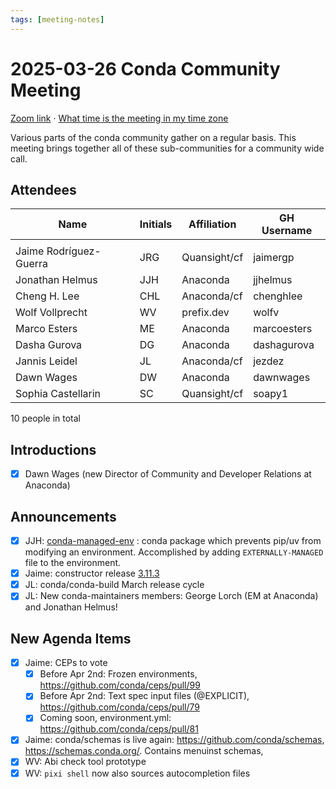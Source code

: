```yaml
---
tags: [meeting-notes]
---
```

# 2025-03-26 Conda Community Meeting

[Zoom link](https://zoom.us/j/9138593505?pwd=SWh3dE1IK05LV01Qa0FJZ1ZpMzJLZz09) · [What time is the meeting in my time zone](https://dateful.com/convert/utc?t=5pm)

Various parts of the conda community gather on a regular basis. This meeting brings together all of these sub-communities for a community wide call.

## Attendees

| Name                   | Initials | Affiliation  | GH Username      |
| ---------------------- | -------- | ------------ | ---------------- |
|                        |          |              |                  |
| Jaime Rodríguez-Guerra | JRG      | Quansight/cf | jaimergp         |
| Jonathan Helmus        | JJH      | Anaconda     | jjhelmus         |
| Cheng H. Lee           | CHL      | Anaconda/cf  | chenghlee        |
| Wolf Vollprecht        | WV       | prefix.dev   | wolfv            |
| Marco Esters           | ME       | Anaconda     | marcoesters      |
| Dasha Gurova           | DG       | Anaconda     | dashagurova      |
| Jannis Leidel          | JL       | Anaconda/cf  | jezdez           |
| Dawn Wages             | DW       | Anaconda     | dawnwages        |
| Sophia Castellarin     | SC       | Quansight/cf | soapy1           |

10 people in total

## Introductions

- [x] Dawn Wages (new Director of Community and Developer Relations at Anaconda)

## Announcements

- [x] JJH: [conda-managed-env](https://github.com/conda-forge/conda-managed-env-feedstock) : conda package which prevents pip/uv from modifying an environment. Accomplished by adding `EXTERNALLY-MANAGED` file to the environment.
- [x] Jaime: constructor release [3.11.3](https://github.com/conda/constructor/releases/tag/3.11.3)
- [x] JL: conda/conda-build March release cycle
- [x] JL: New conda-maintainers members: George Lorch (EM at Anaconda) and Jonathan Helmus!

## New Agenda Items

- [x] Jaime: CEPs to vote
    - [x] Before Apr 2nd: Frozen environments, https://github.com/conda/ceps/pull/99
    - [x] Before Apr 2nd: Text spec input files (@EXPLICIT), https://github.com/conda/ceps/pull/79
    - [x] Coming soon, environment.yml: https://github.com/conda/ceps/pull/81
- [X] Jaime: conda/schemas is live again: https://github.com/conda/schemas, https://schemas.conda.org/. Contains menuinst schemas, 
- [x] WV: Abi check tool prototype
- [x] WV: `pixi shell` now also sources autocompletion files
